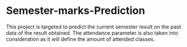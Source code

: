 # Semester-marks-Prediction
This project is targeted to predict the current semester result on the past data of the result obtained. The attendance parameter is also taken into consideration as it will define the amount of attended classes.
